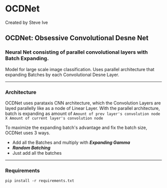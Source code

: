 # OCDNet

Created by Steve Ive

## OCDNet: Obsessive Convolutional Desne Net
### Neural Net consisting of parallel convolutional layers with Batch Expanding.

Model for large scale image classification. Uses parallel architecture that expanding Batches by each Convolutional Desne Layer.

---
### Architecture

OCDNet uses parataxis CNN architecture, which the Convolution Layers are layed parallelly like as a node of Linear Layer. With the parallel architecture, batch is expanding as amount of ```Amount of prev layer's convolution node X Amount of current layer's convolution node```

To maximize the expanding batch's advantage and fix the batch size, OCDNet uses 3 ways.

- Add all the Batches and multiply with ***Expanding Gamma***
- ***Random Batching***
- Just add all the batches

---

### Requirements

```pip install -r requirements.txt```
